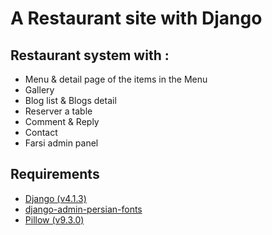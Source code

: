 # A Restaurant site with Django

## Restaurant system with :
- Menu & detail page of the items in the Menu
- Gallery 
- Blog list & Blogs detail
- Reserver a table
- Comment & Reply
- Contact
- Farsi admin panel 

## Requirements
- <a href='https://www.djangoproject.com/'>Django (v4.1.3)</a>
- <a href='https://pypi.org/project/django-admin-persian-fonts/'>django-admin-persian-fonts</a>
- <a href='https://pillow.readthedocs.io/en/stable/'>Pillow (v9.3.0)</a>

 
